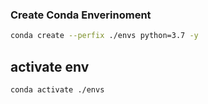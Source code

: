 
### Create Conda Enverinoment
```bash
conda create --perfix ./envs python=3.7 -y
```

## activate env
```bash
conda activate ./envs
```
